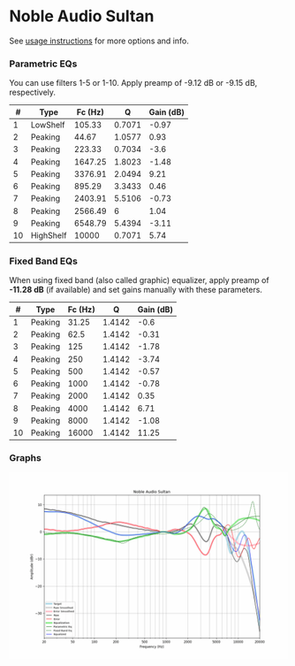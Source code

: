 # Noble Audio Sultan
See [usage instructions](https://github.com/jaakkopasanen/AutoEq#usage) for more options and info.

### Parametric EQs
You can use filters 1-5 or 1-10. Apply preamp of -9.12 dB or -9.15 dB, respectively.

|   # | Type      |   Fc (Hz) |      Q |   Gain (dB) |
|-----|-----------|-----------|--------|-------------|
|   1 | LowShelf  |    105.33 | 0.7071 |       -0.97 |
|   2 | Peaking   |     44.67 | 1.0577 |        0.93 |
|   3 | Peaking   |    223.33 | 0.7034 |       -3.6  |
|   4 | Peaking   |   1647.25 | 1.8023 |       -1.48 |
|   5 | Peaking   |   3376.91 | 2.0494 |        9.21 |
|   6 | Peaking   |    895.29 | 3.3433 |        0.46 |
|   7 | Peaking   |   2403.91 | 5.5106 |       -0.73 |
|   8 | Peaking   |   2566.49 | 6      |        1.04 |
|   9 | Peaking   |   6548.79 | 5.4394 |       -3.11 |
|  10 | HighShelf |  10000    | 0.7071 |        5.74 |

### Fixed Band EQs
When using fixed band (also called graphic) equalizer, apply preamp of **-11.28 dB** (if available) and set gains manually with these parameters.

|   # | Type    |   Fc (Hz) |      Q |   Gain (dB) |
|-----|---------|-----------|--------|-------------|
|   1 | Peaking |     31.25 | 1.4142 |       -0.6  |
|   2 | Peaking |     62.5  | 1.4142 |       -0.31 |
|   3 | Peaking |    125    | 1.4142 |       -1.78 |
|   4 | Peaking |    250    | 1.4142 |       -3.74 |
|   5 | Peaking |    500    | 1.4142 |       -0.57 |
|   6 | Peaking |   1000    | 1.4142 |       -0.78 |
|   7 | Peaking |   2000    | 1.4142 |        0.35 |
|   8 | Peaking |   4000    | 1.4142 |        6.71 |
|   9 | Peaking |   8000    | 1.4142 |       -1.08 |
|  10 | Peaking |  16000    | 1.4142 |       11.25 |

### Graphs
![](./Noble%20Audio%20Sultan.png)
